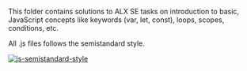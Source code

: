 This folder contains solutions to ALX SE tasks on introduction to basic, JavaScript concepts like keywords (var, let, const), loops, scopes, conditions, etc.

All .js files follows the semistandard style.

[![js-semistandard-style](https://raw.githubusercontent.com/standard/semistandard/master/badge.svg)](https://github.com/standard/semistandard)
